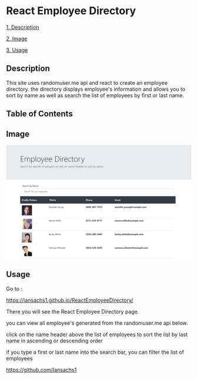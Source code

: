 # React Employee Directory

[1. Description](##-Description)
  
[2. Image](##-Image)
  
[3. Usage](##-Usage)


## Description
  
This site uses randomuser.me api and react to create an employee directory. the directory displays employee's information and allows you to sort by name as well as search the list of employees by first or last name.
  
## Table of Contents
  
  
## Image
  
![Employee Directory Site](https://github.com/Iansachs1/ReactEmployeeDirectory/blob/main/assets/Screenshot%202020-12-14%20214509.png)
  
## Usage
  
Go to :

https://iansachs1.github.io/ReactEmployeeDirectory/

There you will see the React Employee Directory page.

you can view all employee's generated from the randomuser.me api below.

click on the name header above the list of employees to sort the list by last name in ascending or descending order

if you type a first or last name into the search bar, you can filter the list of employees

  
https://github.com/Iansachs1
